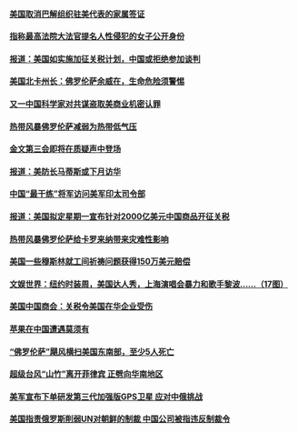 #### [美国取消巴解组织驻美代表的家属签证](../pages/zg_yre_rvq/4574467.md) 

#### [指称最高法院大法官提名人性侵犯的女子公开身份](../pages/zg_yre_rvq/4574449.md) 

#### [报道：美国如实施加征关税计划，中国或拒绝参加谈判](../pages/zg_yre_rvq/4574437.md) 

#### [美国北卡州长：佛罗伦萨余威在，生命危险须警惕](../pages/zg_yre_rvq/4574007.md) 

#### [又一中国科学家对共谋盗取美商业机密认罪](../pages/zg_yre_rvq/4573782.md) 

#### [热带风暴佛罗伦萨减弱为热带低气压](../pages/zg_yre_rvq/4573708.md) 

#### [金文第三会即将在质疑声中登场](../pages/zg_yre_rvq/4573685.md) 

#### [报道：美防长马蒂斯或下月访华](../pages/zg_yre_rvq/4573623.md) 

#### [中国“最干练”将军访问美军印太司令部 ](../pages/zg_yre_rvq/4573597.md) 

#### [报道：美国拟定星期一宣布针对2000亿美元中国商品开征关税](../pages/zg_yre_rvq/4573565.md) 

#### [热带风暴佛罗伦萨给卡罗来纳带来灾难性影响](../pages/zg_yre_rvq/4573236.md) 

#### [美国一些穆斯林就工间祈祷问题获得150万美元赔偿](../pages/zg_yre_rvq/4573220.md) 

#### [文娱世界：纽约时装周，美国达人秀，上海演唱会暴力和歌手黎波……（17图）](../pages/zg_yre_rvq/4572304.md) 

#### [美国中国商会：关税令美国在华企业受伤 ](../pages/zg_yre_rvq/4573119.md) 

#### [苹果在中国遭遇莫须有](../pages/zg_yre_rvq/4573070.md) 

#### [“佛罗伦萨”飓风横扫美国东南部，至少5人死亡](../pages/zg_yre_rvq/4572894.md) 

#### [超级台风“山竹”离开菲律宾 正劈向华南地区](../pages/zg_yre_rvq/4572836.md) 

#### [美军宣布下单研发第三代加强版GPS卫星 应对中俄挑战](../pages/zg_yre_rvq/4572826.md) 

#### [美国指责俄罗斯削弱UN对朝鲜的制裁  中国公司被指违反制裁令](../pages/zg_yre_rvq/4572820.md) 


